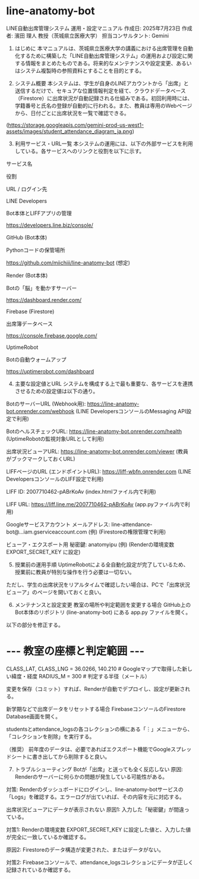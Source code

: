 # line-anatomy-bot

LINE自動出席管理システム 運用・設定マニュアル
作成日: 2025年7月23日
作成者: 濱田 理人 教授（茨城県立医療大学）
担当コンサルタント: Gemini

1. はじめに
本マニュアルは、茨城県立医療大学の講義における出席管理を自動化するために構築した「LINE自動出席管理システム」の運用および設定に関する情報をまとめたものである。将来的なメンテナンスや設定変更、あるいはシステム複製時の参照資料とすることを目的とする。

2. システム概要
本システムは、学生が自身のLINEアカウントから「出席」と送信するだけで、セキュアな位置情報判定を経て、クラウドデータベース（Firestore）に出席状況が自動記録される仕組みである。初回利用時には、学籍番号と氏名の登録が自動的に行われる。また、教員は専用のWebページから、日付ごとに出席状況を一覧で確認できる。

(https://storage.googleapis.com/gemini-prod-us-west1-assets/images/student_attendance_diagram_ja.png)

3. 利用サービス・URL一覧
本システムの運用には、以下の外部サービスを利用している。各サービスへのリンクと役割を以下に示す。

サービス名

役割

URL / ログイン先

LINE Developers

Bot本体とLIFFアプリの管理

https://developers.line.biz/console/

GitHub (Bot本体)

Pythonコードの保管場所

https://github.com/miichiii/line-anatomy-bot (想定)

Render (Bot本体)

Botの「脳」を動かすサーバー

https://dashboard.render.com/

Firebase (Firestore)

出席簿データベース

https://console.firebase.google.com/

UptimeRobot

Botの自動ウォームアップ

https://uptimerobot.com/dashboard

4. 主要な設定値とURL
システムを構成する上で最も重要な、各サービスを連携させるための設定値は以下の通り。

BotのサーバーURL (Webhook用):
https://line-anatomy-bot.onrender.com/webhook
(LINE DevelopersコンソールのMessaging API設定で利用)

BotのヘルスチェックURL:
https://line-anatomy-bot.onrender.com/health
(UptimeRobotの監視対象URLとして利用)

出席状況ビューアURL:
https://line-anatomy-bot.onrender.com/viewer
(教員がブックマークしておくURL)

LIFFページのURL (エンドポイントURL):
https://liff-wbfn.onrender.com
(LINE DevelopersコンソールのLIFF設定で利用)

LIFF ID:
2007710462-pABrKoAv
(index.htmlファイル内で利用)

LIFF URL:
https://liff.line.me/2007710462-pABrKoAv
(app.pyファイル内で利用)

Googleサービスアカウント メールアドレス:
line-attendance-bot@...iam.gserviceaccount.com (例)
(Firestoreの権限管理で利用)

ビューア・エクスポート用 秘密鍵:
anatomyipu (例)
(Renderの環境変数 EXPORT_SECRET_KEY に設定)

5. 授業前の運用手順
UptimeRobotによる全自動化設定が完了しているため、授業前に教員が特別な操作を行う必要は一切ない。

ただし、学生の出席状況をリアルタイムで確認したい場合は、PCで「出席状況ビューア」のページを開いておくと良い。

6. メンテナンスと設定変更
教室の場所や判定範囲を変更する場合
GitHub上のBot本体のリポジトリ (line-anatomy-bot) にある app.py ファイルを開く。

以下の部分を修正する。

# --- 教室の座標と判定範囲 ---
CLASS_LAT, CLASS_LNG = 36.0266, 140.210  # Googleマップで取得した新しい緯度・経度
RADIUS_M = 300                          # 判定する半径（メートル）

変更を保存（コミット）すれば、Renderが自動でデプロイし、設定が更新される。

新学期などで出席データをリセットする場合
FirebaseコンソールのFirestore Database画面を開く。

studentsとattendance_logsの各コレクションの横にある「︙」メニューから、「コレクションを削除」を実行する。

（推奨） 前年度のデータは、必要であればエクスポート機能でGoogleスプレッドシートに書き出してから削除すると良い。

7. トラブルシューティング
Botが「出席」と送っても全く反応しない
原因: Renderのサーバーに何らかの問題が発生している可能性がある。

対策: Renderのダッシュボードにログインし、line-anatomy-botサービスの「Logs」を確認する。エラーログが出ていれば、その内容を元に対応する。

出席状況ビューアにデータが表示されない
原因1: 入力した「秘密鍵」が間違っている。

対策1: Renderの環境変数 EXPORT_SECRET_KEY に設定した値と、入力した値が完全に一致しているか確認する。

原因2: Firestoreのデータ構造が変更された、またはデータがない。

対策2: Firebaseコンソールで、attendance_logsコレクションにデータが正しく記録されているか確認する。
